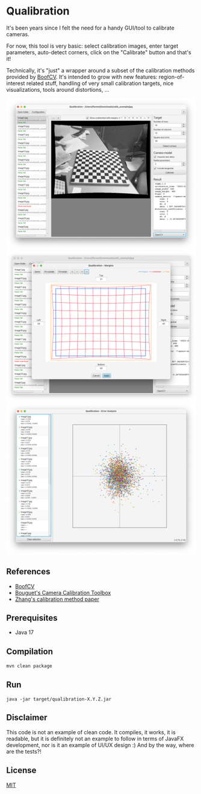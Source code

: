 # Qualibration

It's been years since I felt the need for a handy GUI/tool to calibrate cameras.

For now, this tool is very basic: select calibration images, enter target parameters, auto-detect corners, click on
the "Calibrate" button and that's it!

Technically, it's "just" a wrapper around a subset of the calibration methods provided
by [BoofCV](https://boofcv.org/index.php?title=Main_Page).
It's intended to grow with new features: region-of-interest related stuff, handling of very small calibration targets,
nice visualizations, tools around distortions, ...

![Screenshot of the main screen](/doc/main_screen.png)
![Screenshot of the undistortion margins](/doc/undist_margins.png)
![Screenshot of the error analysis](/doc/error_analysis.png)

## References

- [BoofCV](https://boofcv.org/index.php?title=Main_Page)
- [Bouguet's Camera Calibration Toolbox](http://robots.stanford.edu/cs223b04/JeanYvesCalib/)
- [Zhang's calibration method paper](https://www.microsoft.com/en-us/research/project/a-flexible-new-technique-for-camera-calibration-2/?from=https://research.microsoft.com/en-us/um/people/zhang/Calib/&type=exact)

## Prerequisites

- Java 17

## Compilation

```shell
mvn clean package
```

## Run

```shell
java -jar target/qualibration-X.Y.Z.jar
```

## Disclaimer

This code is not an example of clean code. It compiles, it works, it is readable, but it is definitely not an example to
follow in terms of JavaFX development, nor is it an example of UI/UX design :) And by the way, where are the tests?!

## License

[MIT](LICENSE)

